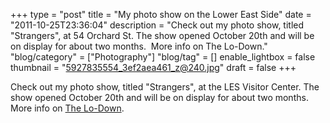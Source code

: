 +++
type = "post"
title = "My photo show on the Lower East Side"
date = "2011-10-25T23:36:04"
description = "Check out my photo show, titled \"Strangers\", at 54 Orchard St. The show opened October 20th and will be on display for about two months.&#160; More info on The Lo-Down."
"blog/category" = ["Photography"]
"blog/tag" = []
enable_lightbox = false
thumbnail = "5927835554_3ef2aea461_z@240.jpg"
draft = false
+++

<p>Check out my photo show, titled "Strangers", at the LES Visitor Center. The
show opened October 20th and will be on display for about two months. 
More info on <a href="http://www.thelodownny.com/leslog/2011/10/the-lo-down-presents-strangers-an-exhibit-by-a-jesse-jiryu-davis.html">The
Lo-Down</a>.</p>
<p><a href="http://www.flickr.com/photos/emptysquare/5883621544/in/set-72157627172320196/lightbox/"><img style="display:block; margin-left:auto; margin-right:auto;" src="5927835554_3ef2aea461_z.jpg" title="" /></a></p>
    